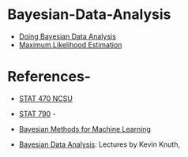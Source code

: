 # Bayesian-Data-Analysis

* [Doing Bayesian Data Analysis](http://www.users.csbsju.edu/~mgass/robert.pdf)
* [Maximum Likelihood Estimation](http://www.ms.uky.edu/~mai/sta321/MLEexample.pdf)


# References-
- [STAT 470 NCSU](https://www4.stat.ncsu.edu/~reich/ST740/)
- [STAT 790](https://www4.stat.ncsu.edu/~ghosh/TEACHING/st790abi/) - 
- [Bayesian Methods for Machine Learning](https://mingyuanzhou.github.io/STA380/)

- [Bayesian Data Analysis](http://knuthlab.rit.albany.edu/courses/2015/BayesianDataAnalysis/): Lectures by Kevin Knuth, 
